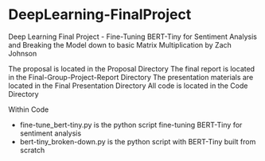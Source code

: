 # DeepLearning-FinalProject
Deep Learning Final Project - Fine-Tuning BERT-Tiny for Sentiment Analysis and Breaking the Model down to basic Matrix Multiplication
by Zach Johnson

The proposal is located in the Proposal Directory
The final report is located in the Final-Group-Project-Report Directory
The presentation materials are located in the Final Presentation Directory
All code is located in the Code Directory

Within Code
  - fine-tune_bert-tiny.py is the python script fine-tuning BERT-Tiny for sentiment analysis
  - bert-tiny_broken-down.py is the python script with BERT-Tiny built from scratch

